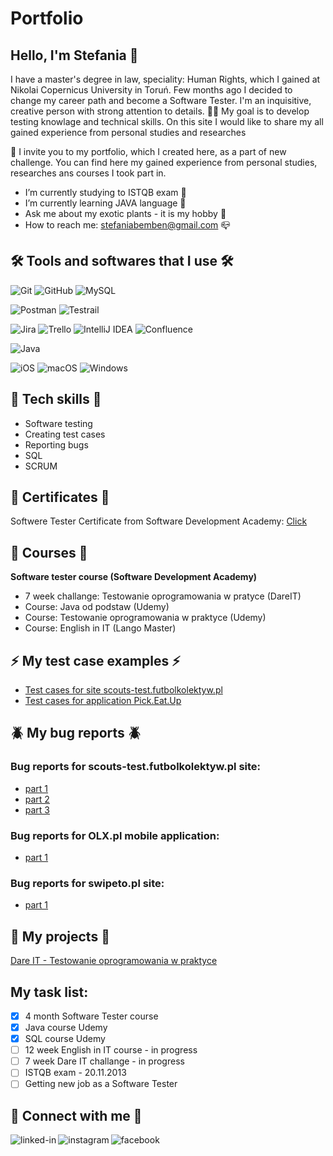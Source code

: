 # Portfolio
## **Hello, I'm Stefania 👋** 
I have a master's degree in law, speciality: Human Rights, which I gained at Nikolai Copernicus University in Toruń. Few months ago I decided to change my career path and become a Software Tester. I'm an inquisitive, creative person with strong attention to details. 🙋‍♀️
My goal is to develop testing knowlage and technical skills. On this site I would like to share my all gained experience from personal studies and researches

🎯 I invite you to my portfolio, which I created here, as a part of new challenge. You can find here my gained experience from personal studies, researches ans courses I took part in. 

- I’m currently studying to ISTQB exam :notebook:
- I’m currently learning JAVA language :wrench:
- Ask me about my exotic plants - it is my hobby 🌿
- How to reach me: stefaniabemben@gmail.com :mailbox_closed:

## 🛠️ Tools and softwares that I use 🛠️

![Git](https://img.shields.io/badge/git-%23F05033.svg?style=for-the-badge&logo=git&logoColor=white)
![GitHub](https://img.shields.io/badge/github-%23121011.svg?style=for-the-badge&logo=github&logoColor=white)
![MySQL](https://img.shields.io/badge/mysql-%2300f.svg?style=for-the-badge&logo=mysql&logoColor=white)

![Postman](https://img.shields.io/badge/Postman-FF6C37?style=for-the-badge&logo=postman&logoColor=white)
![Testrail](https://img.shields.io/badge/TestRail-65C179.svg?style=for-the-badge&logo=TestRail&logoColor=white)


![Jira](https://img.shields.io/badge/jira-%230A0FFF.svg?style=for-the-badge&logo=jira&logoColor=white)
![Trello](https://img.shields.io/badge/Trello-%23026AA7.svg?style=for-the-badge&logo=Trello&logoColor=white)
![IntelliJ IDEA](https://img.shields.io/badge/IntelliJIDEA-000000.svg?style=for-the-badge&logo=intellij-idea&logoColor=white)
![Confluence](https://img.shields.io/badge/confluence-%23172BF4.svg?style=for-the-badge&logo=confluence&logoColor=white)

![Java](https://img.shields.io/badge/java-%23ED8B00.svg?style=for-the-badge&logo=openjdk&logoColor=white)

![iOS](https://img.shields.io/badge/iOS-000000?style=for-the-badge&logo=ios&logoColor=white)
![macOS](https://img.shields.io/badge/mac%20os-000000?style=for-the-badge&logo=macos&logoColor=F0F0F0)
![Windows](https://img.shields.io/badge/Windows-0078D6?style=for-the-badge&logo=windows&logoColor=white)

## :pushpin: Tech skills :pushpin:
* Software testing
* Creating test cases
* Reporting bugs
* SQL
* SCRUM

## :scroll: Certificates :scroll:
Softwere Tester Certificate from Software Development Academy: [Click](https://app.diplomasafe.com/pl-PL/diploma/dad80c9f81303db145fd180ad73db4617ade01a97/tester-oprogramowania/linkedin)


## :book: Courses :book:
**Software tester course (Software Development Academy)** 
* 7 week challange: Testowanie oprogramowania w pratyce (DareIT)
* Course: Java od podstaw (Udemy) 
* Course: Testowanie oprogramowania w praktyce (Udemy) 
* Course: English in IT (Lango Master)


## :zap: My test case examples :zap:
* [Test cases for site scouts-test.futbolkolektyw.pl](https://docs.google.com/document/d/1k4ZAYKrZsnLurpbyn12vJUJOCFfBNYjkaLJFR70wLfQ/edit?usp=sharing)
* [Test cases for application Pick.Eat.Up](https://docs.google.com/document/d/1-G_Sdx3GO0e50BIi7RgGPQE_eoST4A8mHG2J7dT0D1Q/edit?usp=sharing)

## :beetle: My bug reports :beetle:
### Bug reports for scouts-test.futbolkolektyw.pl site:
* [part 1](https://docs.google.com/document/d/1zzCmCirSAxY8QeyQ3Id2DQuTd6h-6-ObgrV8PIytKus/edit?usp=sharing)
* [part 2](https://drive.google.com/file/d/1byt0kxRo-8iUGY6Tqhjue9FEtxJ17Ej5/view?usp=sharing)
* [part 3](https://docs.google.com/document/d/1-Zagu3sfCvylMe-xhQvgzoU1o8F-yXlbESPoP3GtoiY/edit?usp=sharing)
### Bug reports for OLX.pl mobile application:
* [part 1](https://docs.google.com/document/d/1SkUuETJYvgak5-9bt8rQL3JJt1D1QwCa9u9rrT5wohM/edit?usp=sharing)
### Bug reports for swipeto.pl site:
* [part 1](https://docs.google.com/document/d/1-zrvfjnbZMV1EXiAdNHEvjeImjJD4oDoDMTEoIcM3bQ/edit?usp=sharing)

## :sunflower: My projects :sunflower:
[Dare IT - Testowanie oprogramowania w praktyce](https://github.com/stefaniabemben/challenge_portfolio_stefania)

## My task list:
- [x] 4 month Software Tester course
- [x] Java course Udemy
- [x] SQL course Udemy
- [ ] 12 week English in IT course - in progress
- [ ] 7 week Dare IT challange - in progress
- [ ] ISTQB exam - 20.11.2013
- [ ] Getting new job as a Software Tester

## 📲 Connect with me 📲

[<img align="left" alt="linked-in" src="https://img.shields.io/badge/linkedin-%230077B5.svg?&style=for-the-badge&logo=linkedin&logoColor=white" />](https://www.linkedin.com/in/stefaniabemben/)
[<img align="left" alt="instagram" src="https://img.shields.io/badge/Instagram-E4405F.svg?style=for-the-badge&logo=Instagram&logoColor=white" />](https://www.instagram.com/stefaniabemben/)
[<img align="left" alt="facebook" src="https://img.shields.io/badge/Facebook-1877F2.svg?style=for-the-badge&logo=Facebook&logoColor=white" />](https://www.facebook.com/stefania.gasiorek/)


